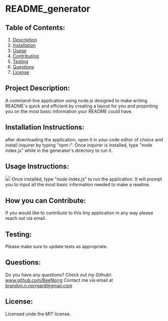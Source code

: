 # README_generator
    
  ## Table of Contents:
  <ol>
  <li><a href="#description">Description</a></li>
  <li><a href="#installation">Installation</a></li>
  <li><a href="#usage">Usage</a></li>
  <li><a href="#contributing">Contributing</a></li>
  <li><a href="#testing">Testing</a></li>
  <li><a href="#questions">Questions</a></li>
  <li><a href="#license">License</a></li>
  </ol>
  
  ## Project Description:
  A command-line application using node.js designed to make writing README's quick and efficient by creating a layout for you and propmting you on the most basic information your README could have. 
  ## Installation Instructions:
  after downloading the application, open it in your code editor of choice and install inquirer by typing "npm i". Once inquirer is installed, type "node index.js" while in the generator's directory to run it.
  ## Usage Instructions: 
  ![](readmeTutorial.gif)
  Once installed, type "node index.js" to run the application. It will prompt you to input all the most basic information needed to make a readme.
  ## How you can Contribute:
  If you would like to contribute to this tiny application in any way please reach out via email.
  ## Testing:
  Please make sure to update tests as appropriate. 
  
  ## Questions:
  Do you have any questions?  Check out my Github!:
  www.github.com/BeeNorrg
  Contact me via email at brandon.n.norrgard@gmail.com
  
  ## License:
  Licensed unde the MIT license.